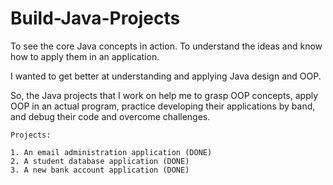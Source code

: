 # Build-Java-Projects
To see the core Java concepts in action.
To understand the ideas and know how to apply them in an application.


I wanted to get better at understanding and applying Java design and OOP.

So, the Java projects that I work on help me to grasp OOP concepts, apply OOP in an actual program,
practice developing their applications by band, and debug their code and overcome challenges.

```
Projects:

1. An email administration application (DONE)
2. A student database application (DONE)
3. A new bank account application (DONE)

```
